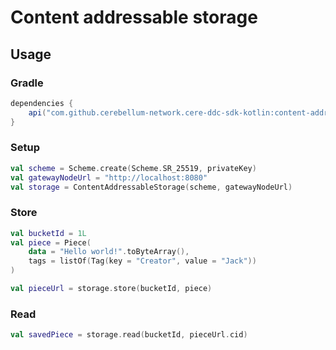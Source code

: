 # Content addressable storage

## Usage

### Gradle

```groovy
dependencies {
    api("com.github.cerebellum-network.cere-ddc-sdk-kotlin:content-addressable-storage:1.1.0.Prototype")
}
```

### Setup

```kotlin
val scheme = Scheme.create(Scheme.SR_25519, privateKey)
val gatewayNodeUrl = "http://localhost:8080"
val storage = ContentAddressableStorage(scheme, gatewayNodeUrl)
```

### Store

```kotlin
val bucketId = 1L
val piece = Piece(
    data = "Hello world!".toByteArray(),
    tags = listOf(Tag(key = "Creator", value = "Jack"))
)

val pieceUrl = storage.store(bucketId, piece)
```

### Read

```kotlin
val savedPiece = storage.read(bucketId, pieceUrl.cid)
```